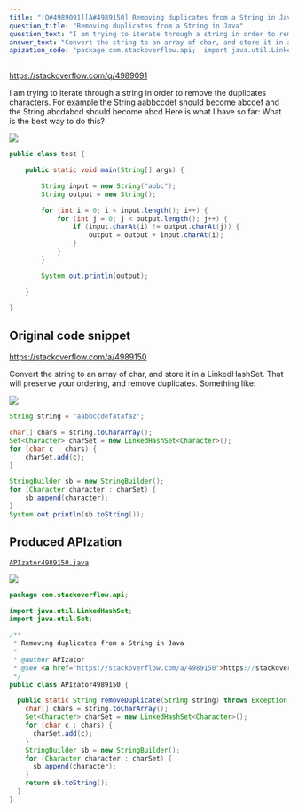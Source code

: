 ```yaml
---
title: "[Q#4989091][A#4989150] Removing duplicates from a String in Java"
question_title: "Removing duplicates from a String in Java"
question_text: "I am trying to iterate through a string in order to remove the duplicates characters. For example the String aabbccdef should become abcdef and the String abcdabcd should become abcd Here is what I have so far: What is the best way to do this?"
answer_text: "Convert the string to an array of char, and store it in a LinkedHashSet.  That will preserve your ordering, and remove duplicates.  Something like:"
apization_code: "package com.stackoverflow.api;  import java.util.LinkedHashSet; import java.util.Set;  /**  * Removing duplicates from a String in Java  *  * @author APIzator  * @see <a href=\"https://stackoverflow.com/a/4989150\">https://stackoverflow.com/a/4989150</a>  */ public class APIzator4989150 {    public static String removeDuplicate(String string) throws Exception {     char[] chars = string.toCharArray();     Set<Character> charSet = new LinkedHashSet<Character>();     for (char c : chars) {       charSet.add(c);     }     StringBuilder sb = new StringBuilder();     for (Character character : charSet) {       sb.append(character);     }     return sb.toString();   } }"
---
```


https://stackoverflow.com/q/4989091

I am trying to iterate through a string in order to remove the duplicates characters.
For example the String aabbccdef should become abcdef
and the String abcdabcd should become abcd
Here is what I have so far:
What is the best way to do this?


<div class="code-logo"><img src="/stackoverflow.png" /></div>

```java
public class test {

    public static void main(String[] args) {

        String input = new String("abbc");
        String output = new String();

        for (int i = 0; i < input.length(); i++) {
            for (int j = 0; j < output.length(); j++) {
                if (input.charAt(i) != output.charAt(j)) {
                    output = output + input.charAt(i);
                }
            }
        }

        System.out.println(output);

    }

}
```


## Original code snippet

https://stackoverflow.com/a/4989150

Convert the string to an array of char, and store it in a LinkedHashSet.  That will preserve your ordering, and remove duplicates.  Something like:

<div class="code-logo"><img src="/stackoverflow.png" /></div>

```java
String string = "aabbccdefatafaz";

char[] chars = string.toCharArray();
Set<Character> charSet = new LinkedHashSet<Character>();
for (char c : chars) {
    charSet.add(c);
}

StringBuilder sb = new StringBuilder();
for (Character character : charSet) {
    sb.append(character);
}
System.out.println(sb.toString());
```

## Produced APIzation

[`APIzator4989150.java`](https://github.com/pasqualesalza/apization-temp/raw/main/data/search/APIzator4989150.java)

<div class="code-logo"><img src="/apizator.png" /></div>

```java
package com.stackoverflow.api;

import java.util.LinkedHashSet;
import java.util.Set;

/**
 * Removing duplicates from a String in Java
 *
 * @author APIzator
 * @see <a href="https://stackoverflow.com/a/4989150">https://stackoverflow.com/a/4989150</a>
 */
public class APIzator4989150 {

  public static String removeDuplicate(String string) throws Exception {
    char[] chars = string.toCharArray();
    Set<Character> charSet = new LinkedHashSet<Character>();
    for (char c : chars) {
      charSet.add(c);
    }
    StringBuilder sb = new StringBuilder();
    for (Character character : charSet) {
      sb.append(character);
    }
    return sb.toString();
  }
}

```